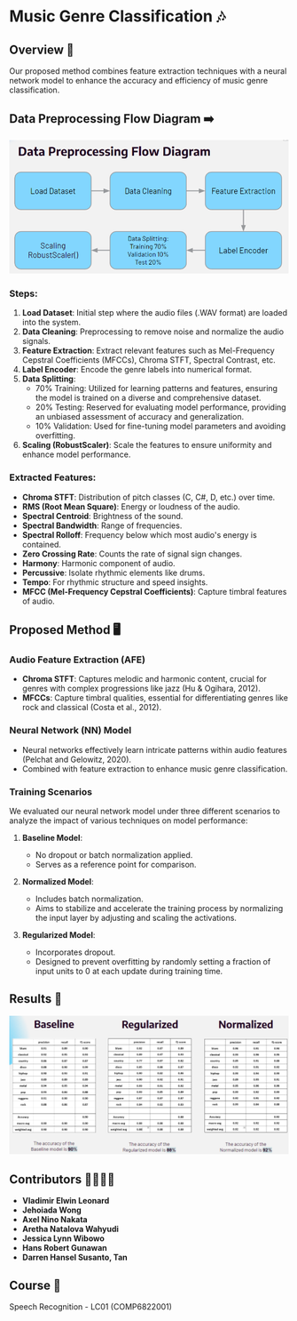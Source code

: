 # Music Genre Classification 🎶

## Overview 📃
Our proposed method combines feature extraction techniques with a neural network model to enhance the accuracy and efficiency of music genre classification.

## Data Preprocessing Flow Diagram ➡️
![Data Preprocessing Flow Diagram](data_preprocess_flow.png)

### Steps:
1. **Load Dataset**: Initial step where the audio files (.WAV format) are loaded into the system.
2. **Data Cleaning**: Preprocessing to remove noise and normalize the audio signals.
3. **Feature Extraction**: Extract relevant features such as Mel-Frequency Cepstral Coefficients (MFCCs), Chroma STFT, Spectral Contrast, etc.
4. **Label Encoder**: Encode the genre labels into numerical format.
5. **Data Splitting**: 
   - 70% Training: Utilized for learning patterns and features, ensuring the model is trained on a diverse and comprehensive dataset.
   - 20% Testing: Reserved for evaluating model performance, providing an unbiased assessment of accuracy and generalization.
   - 10% Validation: Used for fine-tuning model parameters and avoiding overfitting.
6. **Scaling (RobustScaler)**: Scale the features to ensure uniformity and enhance model performance.

### Extracted Features:
- **Chroma STFT**: Distribution of pitch classes (C, C#, D, etc.) over time.
- **RMS (Root Mean Square)**: Energy or loudness of the audio.
- **Spectral Centroid**: Brightness of the sound.
- **Spectral Bandwidth**: Range of frequencies.
- **Spectral Rolloff**: Frequency below which most audio's energy is contained.
- **Zero Crossing Rate**: Counts the rate of signal sign changes.
- **Harmony**: Harmonic component of audio.
- **Percussive**: Isolate rhythmic elements like drums.
- **Tempo**: For rhythmic structure and speed insights.
- **MFCC (Mel-Frequency Cepstral Coefficients)**: Capture timbral features of audio.

## Proposed Method 🖥️
### Audio Feature Extraction (AFE)
- **Chroma STFT**: Captures melodic and harmonic content, crucial for genres with complex progressions like jazz (Hu & Ogihara, 2012).
- **MFCCs**: Capture timbral qualities, essential for differentiating genres like rock and classical (Costa et al., 2012).

### Neural Network (NN) Model
- Neural networks effectively learn intricate patterns within audio features (Pelchat and Gelowitz, 2020).
- Combined with feature extraction to enhance music genre classification.

### Training Scenarios
We evaluated our neural network model under three different scenarios to analyze the impact of various techniques on model performance:

1. **Baseline Model**: 
   - No dropout or batch normalization applied.
   - Serves as a reference point for comparison.

2. **Normalized Model**: 
   - Includes batch normalization.
   - Aims to stabilize and accelerate the training process by normalizing the input layer by adjusting and scaling the activations.

3. **Regularized Model**: 
   - Incorporates dropout.
   - Designed to prevent overfitting by randomly setting a fraction of input units to 0 at each update during training time.

## Results 💯
![Model Results](results.png)

## Contributors 👨‍💻👩‍💻
- **Vladimir Elwin Leonard**
- **Jehoiada Wong**
- **Axel Nino Nakata**
- **Aretha Natalova Wahyudi**
- **Jessica Lynn Wibowo**
- **Hans Robert Gunawan**
- **Darren Hansel Susanto, Tan**

## Course 📖
Speech Recognition - LC01 (COMP6822001)
